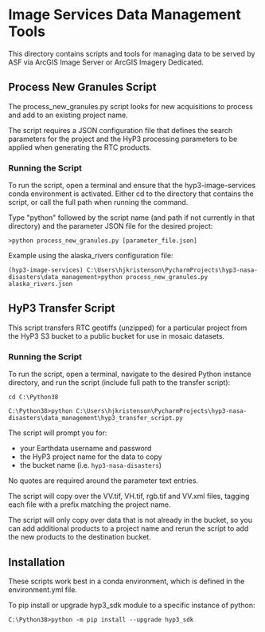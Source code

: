 # Image Services Data Management Tools 

This directory contains scripts and tools for managing data to be served by ASF via ArcGIS Image Server or ArcGIS Imagery Dedicated.

## Process New Granules Script
The process_new_granules.py script looks for new acquisitions to process and add to an existing project name.

The script requires a JSON configuration file that defines the search parameters for the project and the HyP3 processing parameters to be applied when generating the RTC products.

### Running the Script
To run the script, open a terminal and ensure that the hyp3-image-services conda environment is activated. Either cd to the directory that contains the script, or call the full path when running the command.

Type "python" followed by the script name (and path if not currently in that directory) and the parameter JSON file for the desired project:

```
>python process_new_granules.py [parameter_file.json]
```
Example using the alaska_rivers configuration file:

```
(hyp3-image-services) C:\Users\hjkristenson\PycharmProjects\hyp3-nasa-disasters\data_management>python process_new_granules.py alaska_rivers.json
```

## HyP3 Transfer Script

This script transfers RTC geotiffs (unzipped) for a particular project from the HyP3 S3 bucket to a public bucket for use in mosaic datasets.

### Running the Script

To run the script, open a terminal, navigate to the desired Python instance directory, and run the script (include full path to the transfer script):

```cd C:\Python38```

```C:\Python38>python C:\Users\hjkristenson\PycharmProjects\hyp3-nasa-disasters\data_management\hyp3_transfer_script.py```

The script will prompt you for:
- your Earthdata username and password
- the HyP3 project name for the data to copy
- the bucket name (i.e. ```hyp3-nasa-disasters```)

No quotes are required around the parameter text entries. 

The script will copy over the VV.tif, VH.tif, rgb.tif and VV.xml files, tagging each file with a prefix matching the project name. 

The script will only copy over data that is not already in the bucket, so you can add additional products to a project name and rerun the script to add the new products to the destination bucket.

## Installation
These scripts work best in a conda environment, which is defined in the environment.yml file.

To pip install or upgrade hyp3_sdk module to a specific instance of python:

```C:\Python38>python -m pip install --upgrade hyp3_sdk```